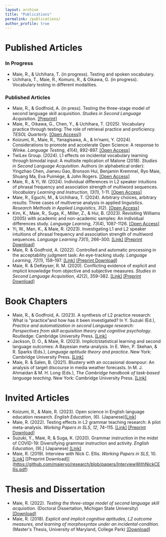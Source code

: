 ```yaml
---
layout: archive
title: "Publications"
permalink: /publications/
author_profile: true
---
```


Published Articles
======
### In Progress
* Maie, R., & Uchihara, T. (in progress). Testing and spoken vocabulary.
* Uchihara, T., Maie, R., Komuro, R., & Oikawa, G. (in progress). Vocabulary testing in different modalities.

### Published Articles
* Maie, R., & Godfroid, A. (in press). Testing the three-stage model of second language skill acquisition. *Studies in Second Language Acquisition*. [[Preprint]](https://github.com/maieryo/research/blob/papers/MaieGodfroid2025SSLA.pdf)
* Maie, R., Oikawa, G., Chen, Y., & Uchihara, T. (2025). Vocabulary practice through testing: The role of retrieval practice and proficiency. *TESOL Quarterly*. [[Open Access]](https://doi.org/10.1002/tesq.3391))
* Koizumi, R., Maie, R., Yanagisawa, A., & In’nami, Y. (2024). Considerations to promote and accelerate Open Science: A response to Winke. *Language Testing*, *41*(4), 892-897. [[Open Access]](https://doi.org/10.1177/02655322241239379)
*  TwiLex Group. (2024). L1 effects on incidental vocabulary learning through bimodal input: A multisite replication of Malone (2018). *Studies in Second Language Acquisition*. Authors (in alphabetical order): Yingzhao Chen, Jianwu Gao, Bronson Hui, Benjamin Kremmel, Ryo Maie, Shuang Ma, Eva Puimège, & John Rogers. [[Open Access]](https://doi.org/10.1017/S0272263124000275)
* Maie, R., & Yi, W. (2024). Individual differences in L2 speaker intuitions of phrasal frequency and association strength of multiword sequences. *Vocabulary Learning and Instruction*, *13*(1), 1-11. [[Open Access]](https://www.castledown.com/journals/vli/article/view/1311)
* Maie, R., Eguchi, M., & Uchihara, T. (2024). Arbitrary choices, arbitrary results: Three cases of multiverse analysis in applied linguistics. *Research Methods in Applied Linguistics*, *3*(2). [[Open Access]](https://doi.org/10.1016/j.rmal.2024.100124)
* Kim, K., Maie, R., Suga, K., Miller, Z., & Hui, B. (2023). Revisiting Williams (2005) with academic and non-academic samples: An individual differences study. <i>Language Learning</i>, *73*(4), 1087-1126. [[Open Access]](https://doi.org/10.1111/lang.12616)
* Yi, W., Man, K., & Maie, R. (2023). Investigating L1 and L2 speaker intuitions of phrasal frequency and association strength of multiword sequences. <i>Language Learning</i> <i>73</i>(1), 266–300. [[Link]](https://onlinelibrary.wiley.com/doi/full/10.1111/lang.12521) [[Preprint Download]](https://github.com/maieryo/research/blob/papers/YiEtAl2022LL.pdf)
* Maie, R. & Godfroid, A. (2022). Controlled and automatic processing in the acceptability judgment task: An eye-tracking study. <i>Language Learning</i>, <i>72</i>(1), 158–197. [[Link]](https://doi.org/10.1111/lang.12474) [[Preprint Download]](https://github.com/maieryo/research/blob/papers/Preprint_MaieGodfroidLL.pdf)
* Maie, R. & DeKeyser, R. M. (2020). Conflicting evidence of explicit and implicit knowledge from objective and subjective measures. <i>Studies in Second Language Acquisition</i>, <i>42</i>(2), 359–382. [[Link]](https://doi.org/10.1017/S0272263119000615) [[Preprint Download]](https://github.com/maieryo/research/blob/papers/MaieDeKeyserSSLA2020pdf.pdf)

Book Chapters
======
* Maie, R., & Godfroid, A. (2023).  A synthesis of L2 practice research: What is “practice”and how has it been investigated? In Y. Suzuki (Ed.), <i>Practice and automatization in second Language research: Perspectives from skill acquisition theory and cognitive psychology</i>. Routledge: Cambridge University Press. [[Link]](https://www.taylorfrancis.com/books/edit/10.4324/9781003414643/practice-automatization-second-language-research-yuichi-suzuki)
* Jackson, D. O., & Maie, R. (2023). Implicit/statistical learning and second language outcomes: A Bayesian meta-analysis. In E. Wen, P. Skehan, & R. Sparks (Eds.), <i>Language aptitude theory and practice</i>. New York: Cambridge University Press. [[Link]](https://www.cambridge.org/jp/academic/subjects/languages-linguistics/applied-linguistics-and-second-language-acquisition/language-aptitude-theory-and-practice?format=HB&isbn=9781316513996)
* Maie, R. & Salen, B. (2021). Blustery with an occasional downpour: An analysis of target discourse in media weather forecasts. In M. J. Ahmaidan & M. H. Long (Eds.), <i>The Cambridge handbook of task-based language teaching</i>. New York: Cambridge University Press. [[Link]](https://www.cambridge.org/core/books/abs/cambridge-handbook-of-taskbased-language-teaching/blustery-with-an-occasional-downpour/1BAF4C99AFAC232F17E68409C03141DB)

Invited Articles
======
* Koizumi, R., & Maie, R. (2023). Open science in English language education research. *English Education*, (6). (Japanese)[[Link]](https://www.taishukan.co.jp/book/b625619.html)
* Maie, R. (2022). Testing effects in L2 grammar teaching research: A pilot meta-analysis. <i>Working Papers in SLS</i>, <i>12</i>, 74–115. [[Link]](https://hcommons.org/deposits/item/hc:46463) [[Preprint Download]](https://github.com/maieryo/research/blob/papers/Maie2022SLS.pdf)
* Suzuki, Y., Maie, R, & Suga, K. (2020). Grammar instruction in the midst of COVID-19: Diversifying grammar instruction and activity. <i>English Education</i>, (9).]  (Japanese) [[Link]](https://www.taishukan.co.jp/book/b525175.html)
* Maie, R. (2019). Interview with Nick C. Ellis. <i>Working Papers in SLS</i>, 10.  [[Link]](https://hcommons.org/deposits/item/hc:45843) [[Preprint Download]] (https://github.com/maieryo/research/blob/papers/InterviewWithNickCEllis.pdf)

Thesis and Dissertation
======
* Maie, R. (2022). *Testing the three-stage model of second language skill acquisition*. (Doctoral Dissertation, Michigan State University)[[Download]](https://github.com/maieryo/research/blob/papers/RyoMaiePhDSLS.pdf)
* Maie, R. (2018). *Explicit and implicit cognitive aptitudes, L2 outcome measures, and learning of morphosyntax under an incidental condition*. (Master's Thesis, University of Maryland, College Park) [[Download]](https://drum.lib.umd.edu/handle/1903/21064)
